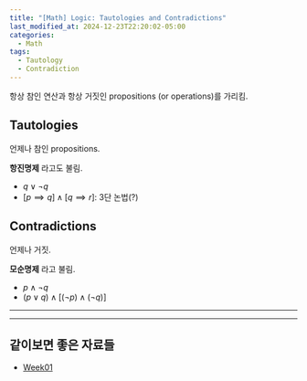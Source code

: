 ```yaml
---
title: "[Math] Logic: Tautologies and Contradictions"
last_modified_at: 2024-12-23T22:20:02-05:00
categories:
  - Math
tags:
  - Tautology
  - Contradiction
---
```


항상 참인 연산과 항상 거짓인 propositions (or operations)를 가리킴.

## Tautologies

언제나 참인 propositions.

**항진명제** 라고도 불림.


* $q \lor \neg q$
* $[p \implies q] \land [q \implies r]$: 3단 논법(?)

## Contradictions

언제나 거짓.

**모순명제** 라고 불림.

* $p \land \neg q$
* $(p \lor q)\land [(\neg p) \land (\neg q)]$


---

---

## 같이보면 좋은 자료들

* [Week01](/math/math-week01/#logic)